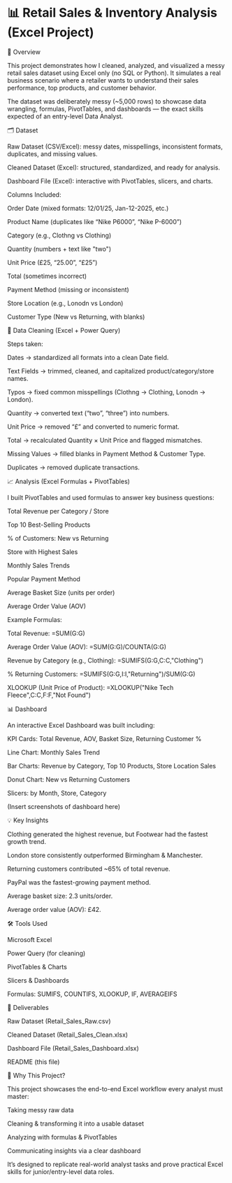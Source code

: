 # 📊 Retail Sales & Inventory Analysis (Excel Project)
🔎 Overview

This project demonstrates how I cleaned, analyzed, and visualized a messy retail sales dataset using Excel only (no SQL or Python).
It simulates a real business scenario where a retailer wants to understand their sales performance, top products, and customer behavior.

The dataset was deliberately messy (~5,000 rows) to showcase data wrangling, formulas, PivotTables, and dashboards — the exact skills expected of an entry-level Data Analyst.

🗂 Dataset

Raw Dataset (CSV/Excel): messy dates, misspellings, inconsistent formats, duplicates, and missing values.

Cleaned Dataset (Excel): structured, standardized, and ready for analysis.

Dashboard File (Excel): interactive with PivotTables, slicers, and charts.

Columns Included:

Order Date (mixed formats: 12/01/25, Jan-12-2025, etc.)

Product Name (duplicates like “Nike P6000”, “Nike P-6000”)

Category (e.g., Clothng vs Clothing)

Quantity (numbers + text like "two")

Unit Price (£25, “25.00”, “£25”)

Total (sometimes incorrect)

Payment Method (missing or inconsistent)

Store Location (e.g., Lonodn vs London)

Customer Type (New vs Returning, with blanks)

🧹 Data Cleaning (Excel + Power Query)

Steps taken:

Dates → standardized all formats into a clean Date field.

Text Fields → trimmed, cleaned, and capitalized product/category/store names.

Typos → fixed common misspellings (Clothng → Clothing, Lonodn → London).

Quantity → converted text (“two”, “three”) into numbers.

Unit Price → removed “£” and converted to numeric format.

Total → recalculated Quantity × Unit Price and flagged mismatches.

Missing Values → filled blanks in Payment Method & Customer Type.

Duplicates → removed duplicate transactions.

📈 Analysis (Excel Formulas + PivotTables)

I built PivotTables and used formulas to answer key business questions:

Total Revenue per Category / Store

Top 10 Best-Selling Products

% of Customers: New vs Returning

Store with Highest Sales

Monthly Sales Trends

Popular Payment Method

Average Basket Size (units per order)

Average Order Value (AOV)

Example Formulas:

Total Revenue:
=SUM(G:G)

Average Order Value (AOV):
=SUM(G:G)/COUNTA(G:G)

Revenue by Category (e.g., Clothing):
=SUMIFS(G:G,C:C,"Clothing")

% Returning Customers:
=SUMIFS(G:G,I:I,"Returning")/SUM(G:G)

XLOOKUP (Unit Price of Product):
=XLOOKUP("Nike Tech Fleece",C:C,F:F,"Not Found")

📊 Dashboard

An interactive Excel Dashboard was built including:

KPI Cards: Total Revenue, AOV, Basket Size, Returning Customer %

Line Chart: Monthly Sales Trend

Bar Charts: Revenue by Category, Top 10 Products, Store Location Sales

Donut Chart: New vs Returning Customers

Slicers: by Month, Store, Category

(Insert screenshots of dashboard here)

💡 Key Insights

Clothing generated the highest revenue, but Footwear had the fastest growth trend.

London store consistently outperformed Birmingham & Manchester.

Returning customers contributed ~65% of total revenue.

PayPal was the fastest-growing payment method.

Average basket size: 2.3 units/order.

Average order value (AOV): £42.

🛠 Tools Used

Microsoft Excel

Power Query (for cleaning)

PivotTables & Charts

Slicers & Dashboards

Formulas: SUMIFS, COUNTIFS, XLOOKUP, IF, AVERAGEIFS

📂 Deliverables

Raw Dataset (Retail_Sales_Raw.csv)

Cleaned Dataset (Retail_Sales_Clean.xlsx)

Dashboard File (Retail_Sales_Dashboard.xlsx)

README (this file)

🚀 Why This Project?

This project showcases the end-to-end Excel workflow every analyst must master:

Taking messy raw data

Cleaning & transforming it into a usable dataset

Analyzing with formulas & PivotTables

Communicating insights via a clear dashboard

It’s designed to replicate real-world analyst tasks and prove practical Excel skills for junior/entry-level data roles.
